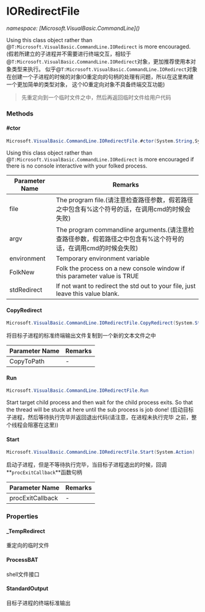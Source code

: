 ﻿# IORedirectFile
_namespace: [Microsoft.VisualBasic.CommandLine](<a href="#" onClick="load('/docs/Microsoft.VisualBasic.CommandLine/index.md')"></a>)_

Using this class object rather than @``T:Microsoft.VisualBasic.CommandLine.IORedirect`` is more encouraged.
 (假若所建立的子进程并不需要进行终端交互，相较于@``T:Microsoft.VisualBasic.CommandLine.IORedirect``对象，更加推荐使用本对象类型来执行。
 似乎@``T:Microsoft.VisualBasic.CommandLine.IORedirect``对象在创建一个子进程的时候的对象IO重定向的句柄的处理有问题，所以在这里构建一个更加简单的类型对象，
 这个IO重定向对象不具备终端交互功能)

> 先重定向到一个临时文件之中，然后再返回临时文件给用户代码


### Methods

#### #ctor
```csharp
Microsoft.VisualBasic.CommandLine.IORedirectFile.#ctor(System.String,System.String,System.Collections.Generic.KeyValuePair{System.String,System.String}[],System.Boolean,System.String)
```
Using this class object rather than @``T:Microsoft.VisualBasic.CommandLine.IORedirect`` is more encouraged if there is no console interactive with your folked process.

|Parameter Name|Remarks|
|--------------|-------|
|file|The program file.(请注意检查路径参数，假若路径之中包含有%这个符号的话，在调用cmd的时候会失败)|
|argv|The program commandline arguments.(请注意检查路径参数，假若路径之中包含有%这个符号的话，在调用cmd的时候会失败)|
|environment|Temporary environment variable|
|FolkNew|Folk the process on a new console window if this parameter value is TRUE|
|stdRedirect|If not want to redirect the std out to your file, just leave this value blank.|


#### CopyRedirect
```csharp
Microsoft.VisualBasic.CommandLine.IORedirectFile.CopyRedirect(System.String)
```
将目标子进程的标准终端输出文件复制到一个新的文本文件之中

|Parameter Name|Remarks|
|--------------|-------|
|CopyToPath|-|


#### Run
```csharp
Microsoft.VisualBasic.CommandLine.IORedirectFile.Run
```
Start target child process and then wait for the child process exits. 
 So that the thread will be stuck at here until the sub process is 
 job done!
 (启动目标子进程，然后等待执行完毕并返回退出代码(请注意，在进程未执行完毕
 之前，整个线程会阻塞在这里))

#### Start
```csharp
Microsoft.VisualBasic.CommandLine.IORedirectFile.Start(System.Action)
```
启动子进程，但是不等待执行完毕，当目标子进程退出的时候，回调**`procExitCallback`**函数句柄

|Parameter Name|Remarks|
|--------------|-------|
|procExitCallback|-|



### Properties

#### _TempRedirect
重定向的临时文件
#### ProcessBAT
shell文件接口
#### StandardOutput
目标子进程的终端标准输出
